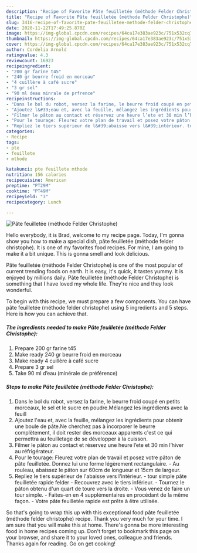 ```yaml
---
description: "Recipe of Favorite Pâte feuilletée (méthode Felder Christophe)"
title: "Recipe of Favorite Pâte feuilletée (méthode Felder Christophe)"
slug: 3416-recipe-of-favorite-pate-feuilletee-methode-felder-christophe
date: 2020-11-22T17:49:25.870Z
image: https://img-global.cpcdn.com/recipes/64ca17e383ae923c/751x532cq70/pate-feuilletee-methode-felder-christophe-photo-principale-de-la-recette.jpg
thumbnail: https://img-global.cpcdn.com/recipes/64ca17e383ae923c/751x532cq70/pate-feuilletee-methode-felder-christophe-photo-principale-de-la-recette.jpg
cover: https://img-global.cpcdn.com/recipes/64ca17e383ae923c/751x532cq70/pate-feuilletee-methode-felder-christophe-photo-principale-de-la-recette.jpg
author: Cordelia Arnold
ratingvalue: 4.3
reviewcount: 16923
recipeingredient:
- "200 gr farine t45"
- "240 gr beurre froid en morceau"
- "4 cuillère à café sucre"
- "3 gr sel"
- "90 ml deau minrale de prfrence"
recipeinstructions:
- "Dans le bol du robot, versez la farine, le beurre froid coupé en petits morceaux, le sel et le sucre en poudre.Mélangez les ingrédients avec la feuill"
- "Ajoutez l&#39;eau et, avec la feuille, mélangez les ingrédients pour obtenir une boule de pâte.Ne cherchez pas à incorporer le beurre complètement, il doit rester des morceaux apparents c&#39;est ce qui permettra au feuilletage de se développer à la cuisson."
- "Filmer le pâton au contact et réservez une heure l’ete et 30 min l’hiver au réfrigérateur."
- "Pour le tourage: Fleurez votre plan de travail et posez votre pâton de pâte feuilletée. Donnez lui une forme légèrement rectangulaire. Au rouleau, abaissez le pâton sur 60cm de longueur et 15cm de largeur."
- "Repliez le tiers supérieur de l&#39;abaisse vers l&#39;intérieur. tour simple pâte feuilletée rapide felder Recouvrez avec le tiers inférieur. Tournez le pâton obtenu d&#39;un quart de toure vers la droite.  Vous venez de faire un tour simple. Faites-en en 4 supplémentaires en procédant de la même façon. Votre pâte feuilletée rapide est prête à être utilisée."
categories:
- Recipe
tags:
- pte
- feuillete
- mthode

katakunci: pte feuillete mthode 
nutrition: 156 calories
recipecuisine: American
preptime: "PT29M"
cooktime: "PT49M"
recipeyield: "3"
recipecategory: Lunch

---
```



![Pâte feuilletée (méthode Felder Christophe)](https://img-global.cpcdn.com/recipes/64ca17e383ae923c/751x532cq70/pate-feuilletee-methode-felder-christophe-photo-principale-de-la-recette.jpg)

Hello everybody, it is Brad, welcome to my recipe page. Today, I'm gonna show you how to make a special dish, pâte feuilletée (méthode felder christophe). It is one of my favorites food recipes. For mine, I am going to make it a bit unique. This is gonna smell and look delicious.

Pâte feuilletée (méthode Felder Christophe) is one of the most popular of current trending foods on earth. It is easy, it's quick, it tastes yummy. It is enjoyed by millions daily. Pâte feuilletée (méthode Felder Christophe) is something that I have loved my whole life. They're nice and they look wonderful.




To begin with this recipe, we must prepare a few components. You can have pâte feuilletée (méthode felder christophe) using 5 ingredients and 5 steps. Here is how you can achieve that.

<!--inarticleads1-->

##### The ingredients needed to make Pâte feuilletée (méthode Felder Christophe):

1. Prepare 200 gr farine t45
1. Make ready 240 gr beurre froid en morceau
1. Make ready 4 cuillère à café sucre
1. Prepare 3 gr sel
1. Take 90 ml d’eau (minérale de préférence)




<!--inarticleads2-->

##### Steps to make Pâte feuilletée (méthode Felder Christophe):

1. Dans le bol du robot, versez la farine, le beurre froid coupé en petits morceaux, le sel et le sucre en poudre.Mélangez les ingrédients avec la feuill
1. Ajoutez l&#39;eau et, avec la feuille, mélangez les ingrédients pour obtenir une boule de pâte.Ne cherchez pas à incorporer le beurre complètement, il doit rester des morceaux apparents c&#39;est ce qui permettra au feuilletage de se développer à la cuisson.
1. Filmer le pâton au contact et réservez une heure l’ete et 30 min l’hiver au réfrigérateur.
1. Pour le tourage: Fleurez votre plan de travail et posez votre pâton de pâte feuilletée. Donnez lui une forme légèrement rectangulaire. - Au rouleau, abaissez le pâton sur 60cm de longueur et 15cm de largeur.
1. Repliez le tiers supérieur de l&#39;abaisse vers l&#39;intérieur. - tour simple pâte feuilletée rapide felder - Recouvrez avec le tiers inférieur. - Tournez le pâton obtenu d&#39;un quart de toure vers la droite.  - Vous venez de faire un tour simple. - Faites-en en 4 supplémentaires en procédant de la même façon. - Votre pâte feuilletée rapide est prête à être utilisée.




So that's going to wrap this up with this exceptional food pâte feuilletée (méthode felder christophe) recipe. Thank you very much for your time. I am sure that you will make this at home. There's gonna be more interesting food in home recipes coming up. Don't forget to bookmark this page on your browser, and share it to your loved ones, colleague and friends. Thanks again for reading. Go on get cooking!
